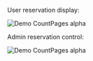 
User reservation display:

![Demo CountPages alpha](https://i.ibb.co/mFY8hBX/ezgif-com-gif-maker.gif)

Admin reservation control:

![Demo CountPages alpha](https://i.ibb.co/hFxGgtK/ezgif-com-gif-maker-1.gif)
